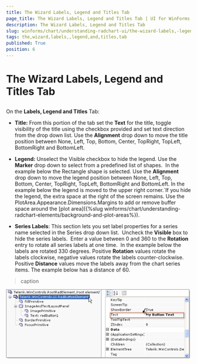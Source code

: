 ```yaml
---
title: The Wizard Labels, Legend and Titles Tab
page_title: The Wizard Labels, Legend and Titles Tab | UI for WinForms Documentation
description: The Wizard Labels, Legend and Titles Tab
slug: winforms/chart/understanding-radchart-ui/the-wizard-labels,-legend-and-titles-tab
tags: the,wizard,labels,,legend,and,titles,tab
published: True
position: 6
---
```


# The Wizard Labels, Legend and Titles Tab


## 

On the __Labels, Legend and Titles__ Tab: 

* __Title:__ From this portion of the tab set the __Text__ for the title, toggle visibility of the title using the checkbox provided and set text direction from the drop down list. Use the __Alignment__ drop down to move the title position between None, Left, Top, Bottom, Center, TopRight, TopLeft, BottomRight and BottomLeft. 

* __Legend:__ Unselect the Visible checkbox to hide the legend. Use the __Marker__ drop down to select from a predefined list of shapes.  In the example below the Rectangle shape is selected. Use the __Alignment__ drop down to move the legend position between None, Left, Top, Bottom, Center, TopRight, TopLeft, BottomRight and BottomLeft. In the example below the legend is moved to the upper right corner.`If you hide the legend, the extra space at the right of the screen remains. Use the PlotArea.Appearance.Dimensions.Margins to add or remove buffer space around the [plot area]({%slug winforms/chart/understanding-radchart-elements/background-and-plot-areas%}).

* __Series Labels__: This section lets you set label properties for a series name selected in the Series drop down list.  Uncheck the __Visible__ box to hide the series labels.  Enter a value between 0 and 360 to the __Rotation__ entry to rotate all series labels at one time.  In the example below the labels are rotated 330 degrees. Positive __Rotation__ values rotate the labels clockwise, negative values rotate the labels counter-clockwise. Positive __Distance__ values move the labels away from the chart series items. The example below has a distance of 60. 


>caption 

![chart-understanding-radchart-ui-the-wizard-labels-legend-and-titles-tab 001](images/chart-understanding-radchart-ui-the-wizard-labels-legend-and-titles-tab001.png)
